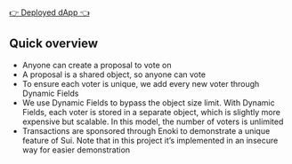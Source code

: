 

[👉 Deployed dApp 👈](https://sui-training-voting.vercel.app/)

## Quick overview 

- Anyone can create a proposal to vote on
- A proposal is a shared object, so anyone can vote
- To ensure each voter is unique, we add every new voter through Dynamic Fields
- We use Dynamic Fields to bypass the object size limit. With Dynamic Fields, each voter is stored in a separate object, which is slightly more expensive but scalable. In this model, the number of voters is unlimited
- Transactions are sponsored through Enoki to demonstrate a unique feature of Sui. Note that in this project it’s implemented in an insecure way for easier demonstration

